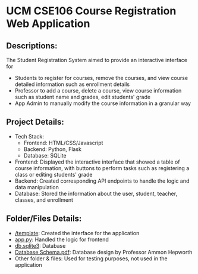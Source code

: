 # UCM CSE106 Course Registration Web Application
## Descriptions:
The Student Registration System aimed to provide an interactive interface for 
- Students to register for courses, remove the courses, and view course detailed information such as enrollment details
- Professor to add a course, delete a course, view course information such as student name and grades, edit students' grade
- App Admin to manually modify the course information in a granular way

## Project Details:
- Tech Stack:
  - Frontend: HTML/CSS/Javascript
  - Backend: Python, Flask
  - Database: SQLite
- Frontend: Displayed the interactive interface that showed a table of course information, with buttons to perform tasks such as registering a class or editing students' grade
- Backend: Created corresponding API endpoints to handle the logic and data manipulation
- Database: Stored the information about the user, student, teacher, classes, and enrollment

## Folder/Files Details:
- [/template](https://github.com/StevenG777/UCM-CSE106-Student-Registration-System/tree/main/templates): Created the interface for the application
- [app.py](https://github.com/StevenG777/UCM-CSE106-Student-Registration-System/blob/main/app.py): Handled the logic for frontend
- [db.sqlite3](https://github.com/StevenG777/UCM-CSE106-Student-Registration-System/blob/main/db.sqlite3): Database
- [Database Schema.pdf](https://github.com/StevenG777/UCM-CSE106-Student-Registration-System/blob/main/Database%20Schema.pdf): Database design by Professor Ammon Hepworth
- Other folder & files: Used for testing purposes, not used in the application
